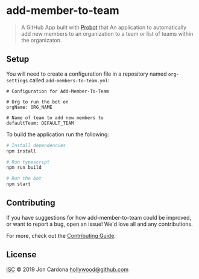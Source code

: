 # add-member-to-team

> A GitHub App built with [Probot](https://github.com/probot/probot) that An application to automatically add new members to an organization to a team or list of teams within the organizaton.

## Setup

You will need to create a configuration file in a repository named `org-settings` called `add-members-to-team.yml`:

```
# Configuration for Add-Member-To-Team

# Org to run the bot on
orgName: ORG_NAME

# Name of team to add new members to
defaultTeam: DEFAULT_TEAM
```

To build the application run the following:

```sh
# Install dependencies
npm install

# Run typescript
npm run build

# Run the bot
npm start
```

## Contributing

If you have suggestions for how add-member-to-team could be improved, or want to report a bug, open an issue! We'd love all and any contributions.

For more, check out the [Contributing Guide](CONTRIBUTING.md).

## License

[ISC](LICENSE) © 2019 Jon Cardona <hollywood@github.com>
